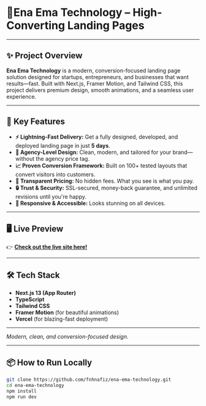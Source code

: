 # 🚀Ena Ema Technology – High-Converting Landing Pages

---

## ✨ Project Overview

**Ena Ema Technology** is a modern, conversion-focused landing page solution designed for startups, entrepreneurs, and businesses that want results—fast. Built with Next.js, Framer Motion, and Tailwind CSS, this project delivers premium design, smooth animations, and a seamless user experience.

---

## 🌟 Key Features

- **⚡ Lightning-Fast Delivery:** Get a fully designed, developed, and deployed landing page in just **5 days**.
- **🎨 Agency-Level Design:** Clean, modern, and tailored for your brand—without the agency price tag.
- **📈 Proven Conversion Framework:** Built on 100+ tested layouts that convert visitors into customers.
- **💸 Transparent Pricing:** No hidden fees. What you see is what you pay.
- **🔒 Trust & Security:** SSL-secured, money-back guarantee, and unlimited revisions until you're happy.
- **📱 Responsive & Accessible:** Looks stunning on all devices.

---

## 🖥️ Live Preview

👉 **[Check out the live site here!](https://ena-ema-technology.vercel.app/)**

---

## 🛠️ Tech Stack

- **Next.js 13 (App Router)**
- **TypeScript**
- **Tailwind CSS**
- **Framer Motion** (for beautiful animations)
- **Vercel** (for blazing-fast deployment)

---


*Modern, clean, and conversion-focused design.*

---

## 📦 How to Run Locally

```bash
git clone https://github.com/fnhnafiz/ena-ema-technology.git
cd ena-ema-technology
npm install
npm run dev